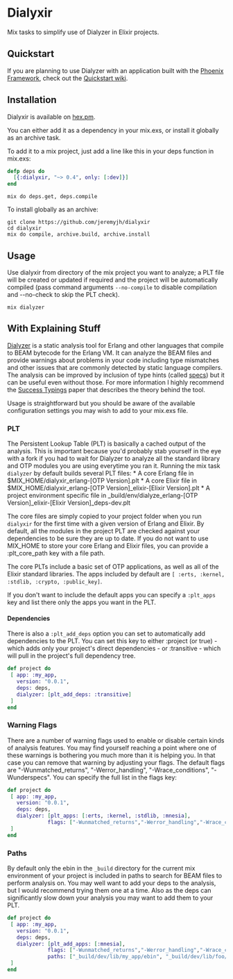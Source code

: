 # Dialyxir

Mix tasks to simplify use of Dialyzer in Elixir projects.

## Quickstart
If you are planning to use Dialyzer with an application built with the [Phoenix Framework](http://www.phoenixframework.org/), check out the [Quickstart wiki](https://github.com/jeremyjh/dialyxir/wiki/Phoenix-Dialyxir-Quickstart).

## Installation

Dialyxir is available on [hex.pm](https://hex.pm/packages/dialyxir). 

You can either add it as a dependency in your mix.exs, or install it globally as an archive task.

To add it to a mix project, just add a line like this in your deps function in mix.exs:

```elixir
defp deps do
  [{:dialyxir, "~> 0.4", only: [:dev]}]
end
```

```console
mix do deps.get, deps.compile
```
 
To install globally as an archive:

```console
git clone https://github.com/jeremyjh/dialyxir
cd dialyxir
mix do compile, archive.build, archive.install
```

## Usage

Use dialyxir from directory of the mix project you want to analyze; a PLT file will be created or updated if required and the project will be automatically compiled (pass command arguments `--no-compile` to disable compilation and --no-check to skip the PLT check).

```console
mix dialyzer
```

## With Explaining Stuff

[Dialyzer](http://www.erlang.org/doc/apps/dialyzer/dialyzer_chapter.html) is a static analysis tool for Erlang and other languages that compile to BEAM bytecode for the Erlang VM. It can analyze the BEAM files and provide warnings about problems in your code including type mismatches and other issues that are commonly detected by static language compilers. The analysis can be improved by inclusion of type hints (called [specs](http://elixir-lang.org/docs/stable/elixir/typespecs.html)) but it can be useful even without those. For more information I highly recommend the [Success Typings](http://user.it.uu.se/~kostis/Papers/succ_types.pdf) paper that describes the theory behind the tool.


Usage is straightforward but you should be aware of the available configuration settings you may wish to add to your mix.exs file.

### PLT

The Persistent Lookup Table (PLT) is basically a cached output of the analysis. This is important because you'd probably stab yourself in the eye with
a fork if you had to wait for Dialyzer to analyze all the standard library and OTP modules you are using everytime you ran it.
Running the mix task `dialyzer` by default builds several PLT files:
    * A core Erlang file in $MIX_HOME/dialyxir_erlang-[OTP Version].plt
    * A core Elixir file in $MIX_HOME/dialyxir_erlang-[OTP Version]_elixir-[Elixir Version].plt
    * A project environment specific file in _build/env/dialyze_erlang-[OTP Version]_elixir-[Elixir Version]_deps-dev.plt

The core files are simply copied to your project folder when you run `dialyxir` for the first time with a given version of Erlang and Elixir. By default, all
the modules in the project PLT are checked against your dependencies to be sure they are up to date. If you do not want to use MIX_HOME to store your core Erlang and Elixir files, you can provide a :plt_core_path key with a file path.

The core PLTs include a basic set of OTP applications, as well as all of the Elixir standard libraries.
The apps included by default are `[ :erts, :kernel, :stdlib, :crypto, :public_key]`. 

If you don't want to include the default apps you can specify a `:plt_apps` key and list there only the apps you want in the PLT.

#### Dependencies
There is also a `:plt_add_deps` option you can set to automatically add dependencies to the PLT. You can set this key to either :project (or true) - which adds only your project's direct dependencies - or :transitive - which will pull in the project's full dependency tree.


```elixir
def project do
 [ app: :my_app,
   version: "0.0.1",
   deps: deps,
   dialyzer: [plt_add_deps: :transitive]
 ]
end
```

### Warning Flags

There are a number of warning flags used to enable or disable certain kinds of analysis features.
You may find yourself reaching a point where one of these warnings is bothering you much more than it is helping you.
In that case you can remove that warning by adjusting your flags.
The default flags are "-Wunmatched_returns", "-Werror_handling", "-Wrace_conditions", "-Wunderspecs". You can specify the full list in the flags key:

```elixir
def project do
 [ app: :my_app,
   version: "0.0.1",
   deps: deps,
   dialyzer: [plt_apps: [:erts, :kernel, :stdlib, :mnesia],
             flags: ["-Wunmatched_returns","-Werror_handling","-Wrace_conditions", "-Wno_opaque"]]
 ]
end
```

### Paths

By default only the ebin in the `_build` directory for the current mix environment of your project is included in paths to search for BEAM files to perform analysis on. You may well want to add your deps to the analysis, but I would recommend trying them one at a time. Also as the deps can significantly slow down your analysis you may want to add them to your PLT.

```elixir
def project do
 [ app: :my_app,
   version: "0.0.1",
   deps: deps,
   dialyzer: [plt_add_apps: [:mnesia],
             flags: ["-Wunmatched_returns","-Werror_handling","-Wrace_conditions", "-Wno_opaque"],
             paths: ["_build/dev/lib/my_app/ebin", "_build/dev/lib/foo/ebin"]]
 ]
end
```
